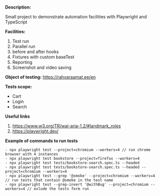 **Description:**

Small project to demonstrate automation facilities with Playwright and TypeScript

**Facilities:**
1. Test run
2. Parallel run
3. before and after hooks
4. Fixtures with custom baseTest
5. Reporting
6. Screenshot and video saving


**Object of testing:**
https://rahvaraamat.ee/en

**Tests scope:**
- Cart
- Login
- Search

**Useful links**

1. https://www.w3.org/TR/wai-aria-1.2/#landmark_roles
2. https://playwright.dev/

**Example of commands to run tests**
```
- npx playwright test --project=chromium --workers=4 // run chrome browser with 4 instances
- npx playwright test bookstore --project=firefox --workers=4
- npx playwright test tests/bookstore-search.spec.ts --headed
- npx playwright test tests/bookstore-search.spec.ts --headed --project=chromium --workers=4
- npx playwright test --grep '@smoke' --project=chromium --workers=4 // run tests that contain @smoke in the test name
- npx playwright test --grep-invert '@withBug' --project=chromium --workers=4 // exlude the tests form run

```
